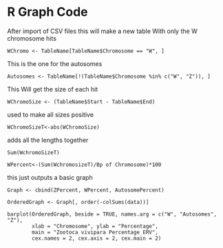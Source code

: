 # R Graph Code


After import of CSV files this will make a new table With only the W chromosome hits 
```
WChromo <- TableName[TableName$Chromosome == "W", ]
```

This is the one for the autosomes 
```
Autosomes <- TableName[!(TableName$Chromosome %in% c("W", "Z")), ]
```

This Will get the size of each hit 
```
WChromoSize <- (TableName$Start - TableName$End)
```

used to make all sizes positive
```
WChromoSizeT<-abs(WChromoSize)
```

adds all the lengths together
```
Sum(WchromoSizeT)

WPercent<-(Sum(WchromosizeT)/Bp of Chromosome)*100
```


this just outputs a basic graph 
```
Graph <- cbind(ZPercent, WPercent, AutosomePercent)

OrderedGraph <- Graph[, order(-colSums(data))]

barplot(OrderedGraph, beside = TRUE, names.arg = c("W", "Autosomes", "Z"),
        xlab = "Chromosome", ylab = "Percentage", 
        main = "Zootoca vivipara Percentage ERV",
        cex.names = 2, cex.axis = 2, cex.main = 2)
```
